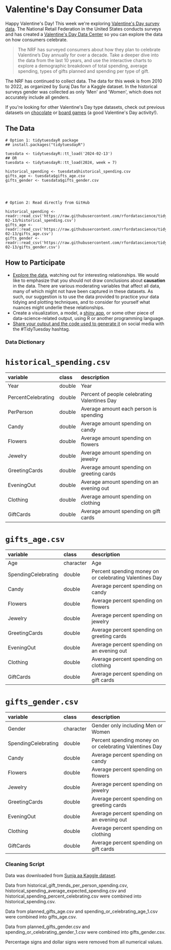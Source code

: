 # Valentine's Day Consumer Data

Happy Valentine's Day! This week we're exploring [Valentine's Day survey data](https://www.kaggle.com/datasets/infinator/happy-valentines-day-2022). The National Retail Federation in the United States conducts surveys and has created a [Valentine's Day Data Center](https://nrf.com/research-insights/holiday-data-and-trends/valentines-day/valentines-day-data-center) so you can explore the data on how consumers celebrate. 

> The NRF has surveyed consumers about how they plan to celebrate Valentine’s Day annually for over a decade. Take a deeper dive into the data from the last 10 years, and use the interactive charts to explore a demographic breakdown of total spending, average spending, types of gifts planned and spending per type of gift. 

The NRF has continued to collect data. The data for this week is from 2010 to 2022, as organized by Suraj Das for a Kaggle dataset. In the historical surveys gender was collected as only 'Men' and 'Women', which does not accurately include all genders. 

If you're looking for other Valentine's Day type datasets, check out previous datasets on [chocolate](https://github.com/rfordatascience/tidytuesday/tree/master/data/2022/2022-01-18) or [board games](https://github.com/rfordatascience/tidytuesday/tree/master/data/2022/2022-01-25) (a good Valentine's Day activity!).

## The Data

```{r}
# Option 1: tidytuesdayR package 
## install.packages("tidytuesdayR")

tuesdata <- tidytuesdayR::tt_load('2024-02-13')
## OR
tuesdata <- tidytuesdayR::tt_load(2024, week = 7)

historical_spending <- tuesdata$historical_spending.csv
gifts_age <- tuesdata$gifts_age.csv
gifts_gender <- tuesdata$gifts_gender.csv




# Option 2: Read directly from GitHub

historical_spending <- readr::read_csv('https://raw.githubusercontent.com/rfordatascience/tidytuesday/master/data/2024/2024-02-13/historical_spending.csv')
gifts_age <- readr::read_csv('https://raw.githubusercontent.com/rfordatascience/tidytuesday/master/data/2024/2024-02-13/gifts_age.csv')
gifts_gender <- readr::read_csv('https://raw.githubusercontent.com/rfordatascience/tidytuesday/master/data/2024/2024-02-13/gifts_gender.csv')
```

## How to Participate

- [Explore the data](https://r4ds.hadley.nz/), watching out for interesting relationships. We would like to emphasize that you should not draw conclusions about **causation** in the data. There are various moderating variables that affect all data, many of which might not have been captured in these datasets. As such, our suggestion is to use the data provided to practice your data tidying and plotting techniques, and to consider for yourself what nuances might underlie these relationships.
- Create a visualization, a model, a [shiny app](https://shiny.posit.co/), or some other piece of data-science-related output, using R or another programming language.
- [Share your output and the code used to generate it](../../../sharing.md) on social media with the #TidyTuesday hashtag.

### Data Dictionary

# `historical_spending.csv`

|variable           |class  |description        |
|:------------------|:------|:------------------|
|Year               |double |Year               |
|PercentCelebrating |double |Percent of people celebrating Valentines Day |
|PerPerson          |double |Average amount each person is spending          |
|Candy              |double |Average amount spending on candy              |
|Flowers            |double |Average amount spending on flowers            |
|Jewelry            |double |Average amount spending on jewelry            |
|GreetingCards      |double |Average amount spending on greeting cards      |
|EveningOut         |double |Average amount spending on an evening out         |
|Clothing           |double |Average amount spending on clothing           |
|GiftCards          |double |Average amount spending on gift cards          |

# `gifts_age.csv`

|variable            |class     |description         |
|:-------------------|:---------|:-------------------|
|Age                 |character |Age                 |
|SpendingCelebrating |double    |Percent spending money on or celebrating Valentines Day |
|Candy               |double    |Average percent spending on candy               |
|Flowers             |double    |Average percent spending on flowers         |
|Jewelry             |double    |Average percent spending on jewelry           |
|GreetingCards       |double    |Average percent spending on greeting cards    |
|EveningOut          |double    |Average percent spending on an evening out       |
|Clothing            |double    |Average percent spending on clothing          |
|GiftCards           |double    |Average percent spending on gift cards           |

# `gifts_gender.csv`

|variable            |class     |description         |
|:-------------------|:---------|:-------------------|
|Gender                 |character |Gender only including Men or Women                 |
|SpendingCelebrating |double    |Percent spending money on or celebrating Valentines Day |
|Candy               |double    |Average percent spending on candy               |
|Flowers             |double    |Average percent spending on flowers         |
|Jewelry             |double    |Average percent spending on jewelry           |
|GreetingCards       |double    |Average percent spending on greeting cards    |
|EveningOut          |double    |Average percent spending on an evening out       |
|Clothing            |double    |Average percent spending on clothing          |
|GiftCards           |double    |Average percent spending on gift cards           |

### Cleaning Script

Data was downloaded from [Sunja aa Kaggle dataset](https://www.kaggle.com/datasets/infinator/happy-valentines-day-2022). 

Data from historical_gift_trends_per_person_spending.csv, historical_spending_average_expected_spending.csv and historical_spending_percent_celebrating.csv were combined into historical_spending.csv.

Data from planned_gifts_age.csv and spending_or_celebrating_age_1.csv were combined into gifts_age.csv. 

Data from planned_gifts_gender.csv and spending_or_celebrating_gender_1.csv were combined into gifts_gender.csv.

Percentage signs and dollar signs were removed from all numerical values. 
